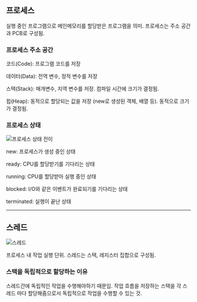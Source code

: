## 프로세스

실행 중인 프로그램으로 메인메모리를 할당받은 프로그램을 의미.
프로세스는 주소 공간과 PCB로 구성됨.

### 프로세스 주소 공간

코드(Code): 프로그램 코드를 저장

데이터(Data): 전역 변수, 정적 변수를 저장

스택(Stack): 매개변수, 지역 변수를 저장.
컴파일 시간에 크기가 결정됨.

힙(Heap): 동적으로 할당되는 값을 저장 (new로 생성된 객체, 배열 등). 동적으로 크기가 결정됨.

### 프로세스 상태

![프로세스 상태 전이](https://i.imgur.com/YvsaPHI.jpg)

new: 프로세스가 생성 중인 상태

ready: CPU를 할당받기를 기다리는 상태

running: CPU를 할당받아 실행 중인 상태

blocked: I/O와 같은 이벤트가 완료되기를 기다리는 상태

terminated: 실행이 끝난 상태

---

## 스레드

![스레드](https://t1.daumcdn.net/cfile/tistory/213B8E4957E6490F23)

프로세스 내 작업 실행 단위.
스레드는 스택, 레지스터 집합으로 구성됨.

### 스택을 독립적으로 할당하는 이유

스레드간에 독립적인 작업을 수행해야하기 때문임.
작업 흐름을 저장하는 스택을 각 스레드 마다 할당해줌으로서 독립적으로 작업을 수행할 수 있는 것.

